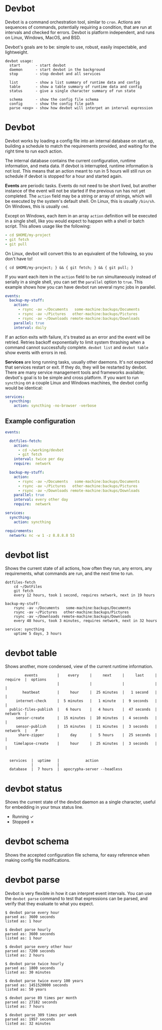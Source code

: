 # Devbot

Devbot is a command orchestration tool, similar to `cron`. Actions are sequences of
commands, potentially requiring a condition, that are run at intervals and checked for
errors. Devbot is platform independent, and runs on Linux, Windows, MacOS, and BSD.

Devbot's goals are to be: simple to use, robust, easily inspectable, and lightweight.

```
devbot usage:
  start       - start devbot
  daemon      - start devbot in the background
  stop        - stop devbot and all services

  list        - show a list summary of runtime data and config
  table       - show a table summary of runtime data and config
  status      - give a single character summary of run state

  schema      - show the config file schema
  config      - show the config file path
  parse <exp> - show how devbot will interpet an interval expression
```

# Devbot

Devbot works by loading a config file into an internal database on start up, building a
schedule to match the requirements provided, and waiting for the right time to run each
action.

The internal database contains the current configuration, runtime information, and meta
data. If devbot is interrupted, runtime information is not lost. This means that an
action meant to run in 5 hours will still run on schedule if devbot is stopped for a
hour and started again.

**Events** are periodic tasks. Events do not need to be short lived, but another
instance of the event will not be started if the previous run has not yet completed. The
`action` field may be a string or array of strings, which will be executed by the
system's default shell. On Linux, this is usually `/bin/sh`. On Windows, this is usually
`cmd`.

Except on Windows, each item in an array `action` definition will be executed in a
single shell, like you would expect to happen with a shell or batch script. This allows
usage like the following:
```yaml
- cd $HOME/my-project
- git fetch
- git pull
```

On Linux, devbot will convert this to an equivalent of the following, so you don't have to!
```shell
{ cd $HOME/my-project; } && { git fetch; } && { git pull; }
```

If you want each item in the `action` field to be run simultaneously instead of serially
in a single shell, you can set the `parallel` option to `true`. This example shows how
you can have devbot run several rsync jobs in parallel.
```yaml
events:
  backup-my-stuff:
    action:
      - rsync -av ~/Documents   some-machine:backups/Documents
      - rsync -av ~/Pictures   other-machine:backups/Pictures
      - rsync -av ~/Downloads remote-machine:backups/Downloads
    parallel: true
    interval: daily
```

If an action exits with failure, it's treated as an error and the event will be retried.
Retries backoff exponentially to limit system thrashing when a command cannot
successfully complete. `devbot list` and `devbot table` show events with errors in red.

**Services** are long running tasks, usually other daemons. It's not expected that
services restart or exit. If they do, they will be restarted by devbot. There are many
service management tools and frameworks available; devbot's goal is to be simple and
cross platform. If you want to run `syncthing` on a couple Linux and Windows machines,
the devbot config would be identical:

```yaml
services:
  syncthing:
    action: syncthing -no-browser -verbose
```


## Example configuration
```yaml
events:

  dotfiles-fetch:
    action:
      - cd ~/working/devbot
      - git fetch
    interval: twice per day
    require:  network

  backup-my-stuff:
    action:
      - rsync -av ~/Documents   some-machine:backups/Documents
      - rsync -av ~/Pictures   other-machine:backups/Pictures
      - rsync -av ~/Downloads remote-machine:backups/Downloads
    parallel: true
    interval: every other day
    require:  network

services:
  syncthing:
    action: syncthing

requirements:
  network: nc -w 1 -z 8.8.8.8 53
```


# devbot list

Shows the current state of all actions, how often they run, any errors, any
requirements, what commands are run, and the next time to run.

```
dotfiles-fetch
    cd ~/DotFiles
    git fetch
    every 12 hours, took 1 second, requires network, next in 19 hours

backup-my-stuff:
    rsync -av ~/Documents   some-machine:backups/Documents
    rsync -av ~/Pictures   other-machine:backups/Pictures
    rsync -av ~/Downloads remote-machine:backups/Downloads
    every 48 hours, took 3 minutes, requires network, next in 32 hours

service: syncthing
    uptime 5 days, 3 hours
```

# devbot table

Shows another, more condensed, view of the current runtime information.

```
         events         |    every     |     next     |     last     |  require  |  options
                        |              |              |              |           |
        heatbeat        |     hour     |  25 minutes  |   1 second   |           |
     internet-check     |  5 minutes   |   1 minute   |  9 seconds   |           |
  public-files-publish  |   6 hours    |   4 hours    |  47 seconds  |  network  |
     sensor-create      |  15 minutes  |  10 minutes  |  4 seconds   |           |
     sensor-publish     |  15 minutes  |  11 minutes  |  3 seconds   |  network  |    P
      share-zipper      |     day      |   5 hours    |  25 seconds  |           |
    timelapse-create    |     hour     |  25 minutes  |  3 seconds   |           |


  services  |  uptime   |            action
            |           |
  database  |  7 hours  |  apocrypha-server --headless

```

# devbot status

Shows the current state of the devbot daemon as a single character, useful for
embedding in your tmux status line.

- Running  ✓
- Stopped  ✗

# devbot schema

Shows the accepted configuration file schema, for easy reference when making config file
modifications.

# devbot parse

Devbot is very flexible in how it can interpret event intervals. You can use the
`devbot parse` command to test that expressions can be parsed, and verify that they
evaluate to what you expect.

```
$ devbot parse every hour
parsed as: 3600 seconds
listed as: 1 hour

$ devbot parse hourly
parsed as: 3600 seconds
listed as: 1 hour

$ devbot parse every other hour
parsed as: 7200 seconds
listed as: 2 hours

$ devbot parse twice hourly
parsed as: 1800 seconds
listed as: 30 minutes

$ devbot parse twice every 100 years
parsed as: 1451520000 seconds
listed as: 50 years

$ devbot parse 89 times per month
parsed as: 27182 seconds
listed as: 7 hours

$ devbot parse 309 times per week
parsed as: 1957 seconds
listed as: 32 minutes
```
